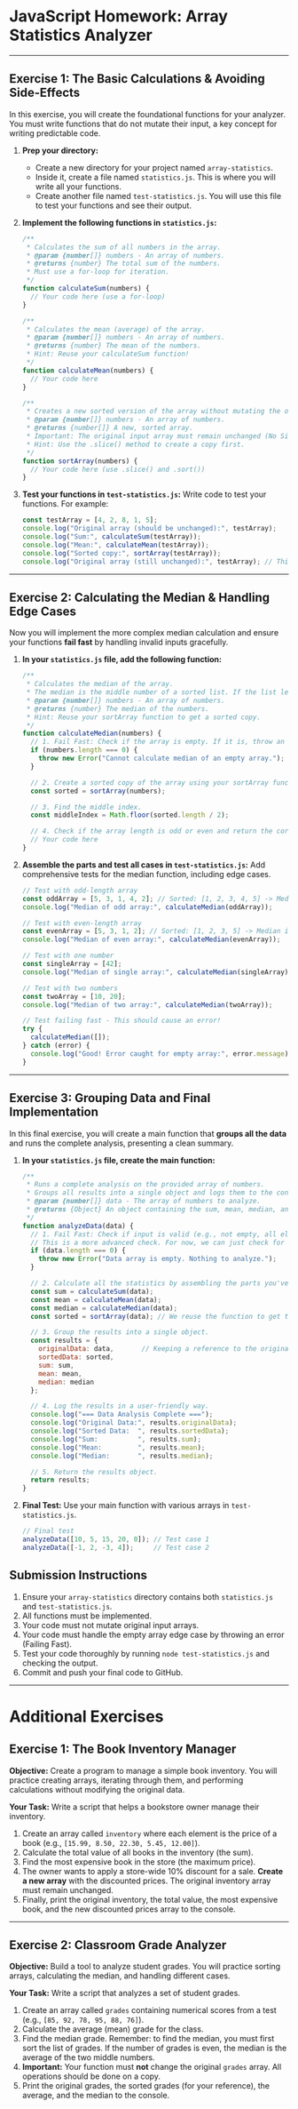# JavaScript Homework: Array Statistics Analyzer

---

## Exercise 1: The Basic Calculations & Avoiding Side-Effects

In this exercise, you will create the foundational functions for your analyzer. You must write functions that do not mutate their input, a key concept for writing predictable code.

1.  **Prep your directory:**
    *   Create a new directory for your project named `array-statistics`.
    *   Inside it, create a file named `statistics.js`. This is where you will write all your functions.
    *   Create another file named `test-statistics.js`. You will use this file to test your functions and see their output.

2.  **Implement the following functions in `statistics.js`:**

    ```javascript
    /**
     * Calculates the sum of all numbers in the array.
     * @param {number[]} numbers - An array of numbers.
     * @returns {number} The total sum of the numbers.
     * Must use a for-loop for iteration.
     */
    function calculateSum(numbers) {
      // Your code here (use a for-loop)
    }

    /**
     * Calculates the mean (average) of the array.
     * @param {number[]} numbers - An array of numbers.
     * @returns {number} The mean of the numbers.
     * Hint: Reuse your calculateSum function!
     */
    function calculateMean(numbers) {
      // Your code here
    }

    /**
     * Creates a new sorted version of the array without mutating the original.
     * @param {number[]} numbers - An array of numbers.
     * @returns {number[]} A new, sorted array.
     * Important: The original input array must remain unchanged (No Side-effects!).
     * Hint: Use the .slice() method to create a copy first.
     */
    function sortArray(numbers) {
      // Your code here (use .slice() and .sort())
    }
    ```

3.  **Test your functions in `test-statistics.js`:**
    Write code to test your functions. For example:
    ```javascript
    const testArray = [4, 2, 8, 1, 5];
    console.log("Original array (should be unchanged):", testArray);
    console.log("Sum:", calculateSum(testArray));
    console.log("Mean:", calculateMean(testArray));
    console.log("Sorted copy:", sortArray(testArray));
    console.log("Original array (still unchanged):", testArray); // This must still be [4, 2, 8, 1, 5]
    ```

---

## Exercise 2: Calculating the Median & Handling Edge Cases

Now you will implement the more complex median calculation and ensure your functions **fail fast** by handling invalid inputs gracefully.

1.  **In your `statistics.js` file, add the following function:**

    ```javascript
    /**
     * Calculates the median of the array.
     * The median is the middle number of a sorted list. If the list length is even, it's the average of the two middle numbers.
     * @param {number[]} numbers - An array of numbers.
     * @returns {number} The median of the numbers.
     * Hint: Reuse your sortArray function to get a sorted copy.
     */
    function calculateMedian(numbers) {
      // 1. Fail Fast: Check if the array is empty. If it is, throw an Error. (Failing Fast)
      if (numbers.length === 0) {
        throw new Error("Cannot calculate median of an empty array.");
      }

      // 2. Create a sorted copy of the array using your sortArray function.
      const sorted = sortArray(numbers);

      // 3. Find the middle index.
      const middleIndex = Math.floor(sorted.length / 2);

      // 4. Check if the array length is odd or even and return the correct value.
      // Your code here
    }
    ```

2.  **Assemble the parts and test all cases in `test-statistics.js`:**
    Add comprehensive tests for the median function, including edge cases.
    ```javascript
    // Test with odd-length array
    const oddArray = [5, 3, 1, 4, 2]; // Sorted: [1, 2, 3, 4, 5] -> Median is 3
    console.log("Median of odd array:", calculateMedian(oddArray));

    // Test with even-length array
    const evenArray = [5, 3, 1, 2]; // Sorted: [1, 2, 3, 5] -> Median is (2+3)/2 = 2.5
    console.log("Median of even array:", calculateMedian(evenArray));

    // Test with one number
    const singleArray = [42];
    console.log("Median of single array:", calculateMedian(singleArray));

    // Test with two numbers
    const twoArray = [10, 20];
    console.log("Median of two array:", calculateMedian(twoArray));

    // Test failing fast - This should cause an error!
    try {
      calculateMedian([]);
    } catch (error) {
      console.log("Good! Error caught for empty array:", error.message);
    }
    ```

---

## Exercise 3: Grouping Data and Final Implementation

In this final exercise, you will create a main function that **groups all the data** and runs the complete analysis, presenting a clean summary.

1.  **In your `statistics.js` file, create the main function:**

    ```javascript
    /**
     * Runs a complete analysis on the provided array of numbers.
     * Groups all results into a single object and logs them to the console.
     * @param {number[]} data - The array of numbers to analyze.
     * @returns {Object} An object containing the sum, mean, median, and the original sorted data.
     */
    function analyzeData(data) {
      // 1. Fail Fast: Check if input is valid (e.g., not empty, all elements are numbers).
      // This is a more advanced check. For now, we can just check for empty array.
      if (data.length === 0) {
        throw new Error("Data array is empty. Nothing to analyze.");
      }

      // 2. Calculate all the statistics by assembling the parts you've built.
      const sum = calculateSum(data);
      const mean = calculateMean(data);
      const median = calculateMedian(data);
      const sorted = sortArray(data); // We reuse the function to get the sorted version

      // 3. Group the results into a single object.
      const results = {
        originalData: data,       // Keeping a reference to the original data
        sortedData: sorted,
        sum: sum,
        mean: mean,
        median: median
      };

      // 4. Log the results in a user-friendly way.
      console.log("=== Data Analysis Complete ===");
      console.log("Original Data:", results.originalData);
      console.log("Sorted Data:  ", results.sortedData);
      console.log("Sum:          ", results.sum);
      console.log("Mean:         ", results.mean);
      console.log("Median:       ", results.median);

      // 5. Return the results object.
      return results;
    }
    ```

2.  **Final Test:**
    Use your main function with various arrays in `test-statistics.js`.
    ```javascript
    // Final test
    analyzeData([10, 5, 15, 20, 0]); // Test case 1
    analyzeData([-1, 2, -3, 4]);     // Test case 2
    ```

## Submission Instructions

1.  Ensure your `array-statistics` directory contains both `statistics.js` and `test-statistics.js`.
2.  All functions must be implemented.
3.  Your code must not mutate original input arrays.
4.  Your code must handle the empty array edge case by throwing an error (Failing Fast).
5.  Test your code thoroughly by running `node test-statistics.js` and checking the output.
6.  Commit and push your final code to GitHub.

---

# Additional Exercises

## Exercise 1: The Book Inventory Manager

**Objective:** Create a program to manage a simple book inventory. You will practice creating arrays, iterating through them, and performing calculations without modifying the original data.

**Your Task:**
Write a script that helps a bookstore owner manage their inventory.
1.  Create an array called `inventory` where each element is the price of a book (e.g., `[15.99, 8.50, 22.30, 5.45, 12.00]`).
2.  Calculate the total value of all books in the inventory (the sum).
3.  Find the most expensive book in the store (the maximum price).
4.  The owner wants to apply a store-wide 10% discount for a sale. **Create a new array** with the discounted prices. The original inventory array must remain unchanged.
5.  Finally, print the original inventory, the total value, the most expensive book, and the new discounted prices array to the console.

---

## Exercise 2: Classroom Grade Analyzer

**Objective:** Build a tool to analyze student grades. You will practice sorting arrays, calculating the median, and handling different cases.

**Your Task:**
Write a script that analyzes a set of student grades.
1.  Create an array called `grades` containing numerical scores from a test (e.g., `[85, 92, 78, 95, 88, 76]`).
2.  Calculate the average (mean) grade for the class.
3.  Find the median grade. Remember: to find the median, you must first sort the list of grades. If the number of grades is even, the median is the average of the two middle numbers.
4.  **Important:** Your function must **not** change the original `grades` array. All operations should be done on a copy.
5.  Print the original grades, the sorted grades (for your reference), the average, and the median to the console.